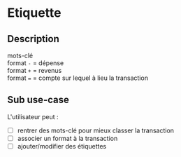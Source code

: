# Etiquette

## Description

mots-clé<br>
format `-` = dépense<br>
format `+` = revenus<br>
format `=` = compte sur lequel à lieu la transaction

## Sub use-case

L'utilisateur peut :

- [ ] rentrer des mots-clé pour mieux classer la transaction
- [ ] associer un format à la transaction
- [ ] ajouter/modifier des étiquettes

